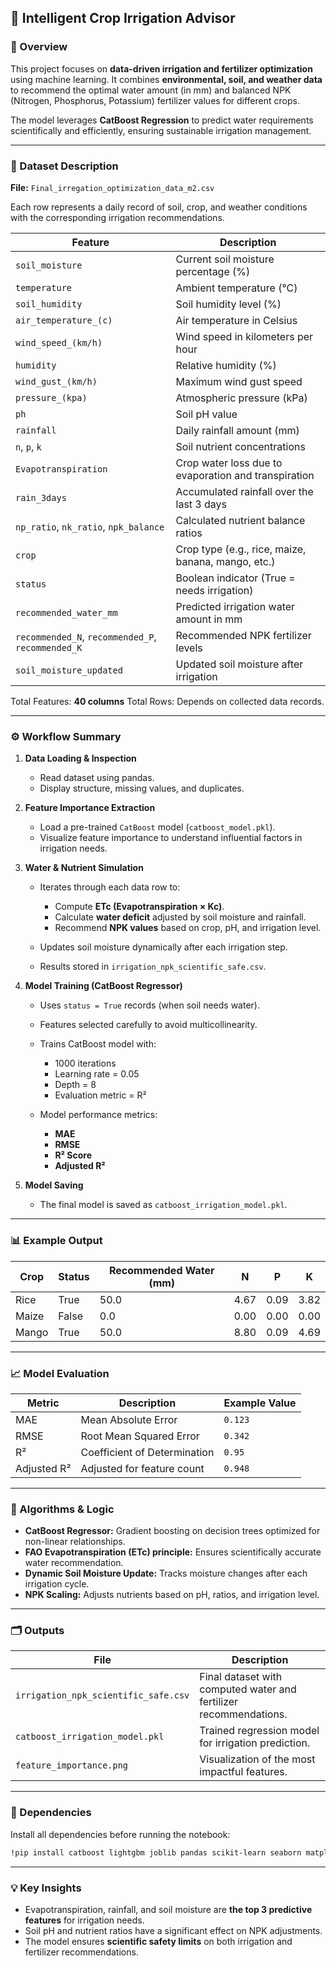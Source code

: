 ## 🌾 Intelligent Crop Irrigation Advisor

### 📘 Overview

This project focuses on **data-driven irrigation and fertilizer optimization** using machine learning. It combines **environmental, soil, and weather data** to recommend the optimal water amount (in mm) and balanced NPK (Nitrogen, Phosphorus, Potassium) fertilizer values for different crops.

The model leverages **CatBoost Regression** to predict water requirements scientifically and efficiently, ensuring sustainable irrigation management.

---

### 🧩 Dataset Description

**File:** `Final_irregation_optimization_data_m2.csv`

Each row represents a daily record of soil, crop, and weather conditions with the corresponding irrigation recommendations.

| Feature                                           | Description                                          |
| ------------------------------------------------- | ---------------------------------------------------- |
| `soil_moisture`                                   | Current soil moisture percentage (%)                 |
| `temperature`                                     | Ambient temperature (°C)                             |
| `soil_humidity`                                   | Soil humidity level (%)                              |
| `air_temperature_(c)`                             | Air temperature in Celsius                           |
| `wind_speed_(km/h)`                               | Wind speed in kilometers per hour                    |
| `humidity`                                        | Relative humidity (%)                                |
| `wind_gust_(km/h)`                                | Maximum wind gust speed                              |
| `pressure_(kpa)`                                  | Atmospheric pressure (kPa)                           |
| `ph`                                              | Soil pH value                                        |
| `rainfall`                                        | Daily rainfall amount (mm)                           |
| `n`, `p`, `k`                                     | Soil nutrient concentrations                         |
| `Evapotranspiration`                              | Crop water loss due to evaporation and transpiration |
| `rain_3days`                                      | Accumulated rainfall over the last 3 days            |
| `np_ratio`, `nk_ratio`, `npk_balance`             | Calculated nutrient balance ratios                   |
| `crop`                                            | Crop type (e.g., rice, maize, banana, mango, etc.)   |
| `status`                                          | Boolean indicator (True = needs irrigation)          |
| `recommended_water_mm`                            | Predicted irrigation water amount in mm              |
| `recommended_N`, `recommended_P`, `recommended_K` | Recommended NPK fertilizer levels                    |
| `soil_moisture_updated`                           | Updated soil moisture after irrigation               |

Total Features: **40 columns**
Total Rows: Depends on collected data records.

---

### ⚙️ Workflow Summary

1. **Data Loading & Inspection**

   * Read dataset using pandas.
   * Display structure, missing values, and duplicates.

2. **Feature Importance Extraction**

   * Load a pre-trained `CatBoost` model (`catboost_model.pkl`).
   * Visualize feature importance to understand influential factors in irrigation needs.

3. **Water & Nutrient Simulation**

   * Iterates through each data row to:

     * Compute **ETc (Evapotranspiration × Kc)**.
     * Calculate **water deficit** adjusted by soil moisture and rainfall.
     * Recommend **NPK values** based on crop, pH, and irrigation level.
   * Updates soil moisture dynamically after each irrigation step.
   * Results stored in `irrigation_npk_scientific_safe.csv`.

4. **Model Training (CatBoost Regressor)**

   * Uses `status = True` records (when soil needs water).
   * Features selected carefully to avoid multicollinearity.
   * Trains CatBoost model with:

     * 1000 iterations
     * Learning rate = 0.05
     * Depth = 8
     * Evaluation metric = R²
   * Model performance metrics:

     * **MAE**
     * **RMSE**
     * **R² Score**
     * **Adjusted R²**

5. **Model Saving**

   * The final model is saved as `catboost_irrigation_model.pkl`.

---

### 📊 Example Output

| Crop  | Status | Recommended Water (mm) | N    | P    | K    |
| ----- | ------ | ---------------------- | ---- | ---- | ---- |
| Rice  | True   | 50.0                   | 4.67 | 0.09 | 3.82 |
| Maize | False  | 0.0                    | 0.00 | 0.00 | 0.00 |
| Mango | True   | 50.0                   | 8.80 | 0.09 | 4.69 |

---

### 📈 Model Evaluation

| Metric      | Description                  | Example Value |
| ----------- | ---------------------------- | ------------- |
| MAE         | Mean Absolute Error          | `0.123`       |
| RMSE        | Root Mean Squared Error      | `0.342`       |
| R²          | Coefficient of Determination | `0.95`        |
| Adjusted R² | Adjusted for feature count   | `0.948`       |

---

### 🧠 Algorithms & Logic

* **CatBoost Regressor:** Gradient boosting on decision trees optimized for non-linear relationships.
* **FAO Evapotranspiration (ETc) principle:** Ensures scientifically accurate water recommendation.
* **Dynamic Soil Moisture Update:** Tracks moisture changes after each irrigation cycle.
* **NPK Scaling:** Adjusts nutrients based on pH, ratios, and irrigation level.

---

### 🗂️ Outputs

| File                                 | Description                                                       |
| ------------------------------------ | ----------------------------------------------------------------- |
| `irrigation_npk_scientific_safe.csv` | Final dataset with computed water and fertilizer recommendations. |
| `catboost_irrigation_model.pkl`      | Trained regression model for irrigation prediction.               |
| `feature_importance.png`             | Visualization of the most impactful features.                     |

---

### 🧪 Dependencies

Install all dependencies before running the notebook:

```bash
!pip install catboost lightgbm joblib pandas scikit-learn seaborn matplotlib numpy
```

---

### 💡 Key Insights

* Evapotranspiration, rainfall, and soil moisture are **the top 3 predictive features** for irrigation needs.
* Soil pH and nutrient ratios have a significant effect on NPK adjustments.
* The model ensures **scientific safety limits** on both irrigation and fertilizer recommendations.
